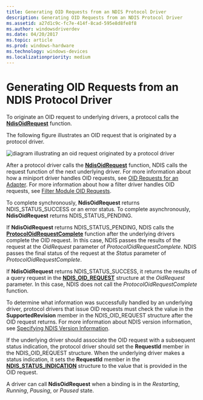 ```yaml
---
title: Generating OID Requests from an NDIS Protocol Driver
description: Generating OID Requests from an NDIS Protocol Driver
ms.assetid: a27d1c9c-fc7e-414f-8cad-595e8d8fe8f8
ms.author: windowsdriverdev
ms.date: 04/20/2017
ms.topic: article
ms.prod: windows-hardware
ms.technology: windows-devices
ms.localizationpriority: medium
---
```


# Generating OID Requests from an NDIS Protocol Driver





To originate an OID request to underlying drivers, a protocol calls the [**NdisOidRequest**](https://msdn.microsoft.com/library/windows/hardware/ff563710) function.

The following figure illustrates an OID request that is originated by a protocol driver.

![diagram illustrating an oid request originated by a protocol driver](images/protocolrequest.png)

After a protocol driver calls the [**NdisOidRequest**](https://msdn.microsoft.com/library/windows/hardware/ff563710) function, NDIS calls the request function of the next underlying driver. For more information about how a miniport driver handles OID requests, see [OID Requests for an Adapter](miniport-adapter-oid-requests.md). For more information about how a filter driver handles OID requests, see [Filter Module OID Requests](filter-module-oid-requests.md).

To complete synchronously, **NdisOidRequest** returns NDIS\_STATUS\_SUCCESS or an error status. To complete asynchronously, **NdisOidRequest** returns NDIS\_STATUS\_PENDING.

If **NdisOidRequest** returns NDIS\_STATUS\_PENDING, NDIS calls the [**ProtocolOidRequestComplete**](https://msdn.microsoft.com/library/windows/hardware/ff570264) function after the underlying drivers complete the OID request. In this case, NDIS passes the results of the request at the *OidRequest* parameter of *ProtocolOidRequestComplete*. NDIS passes the final status of the request at the *Status* parameter of *ProtocolOidRequestComplete*.

If **NdisOidRequest** returns NDIS\_STATUS\_SUCCESS, it returns the results of a query request in the [**NDIS\_OID\_REQUEST**](https://msdn.microsoft.com/library/windows/hardware/ff566710) structure at the *OidRequest* parameter. In this case, NDIS does not call the *ProtocolOidRequestComplete* function.

To determine what information was successfully handled by an underlying driver, protocol drivers that issue OID requests must check the value in the **SupportedRevision** member in the NDIS\_OID\_REQUEST structure after the OID request returns. For more information about NDIS version information, see [Specifying NDIS Version Information](specifying-ndis-version-information.md).

If the underlying driver should associate the OID request with a subsequent status indication, the protocol driver should set the **RequestId** member in the NDIS\_OID\_REQUEST structure. When the underlying driver makes a status indication, it sets the **RequestId** member in the [**NDIS\_STATUS\_INDICATION**](https://msdn.microsoft.com/library/windows/hardware/ff567373) structure to the value that is provided in the OID request.

A driver can call **NdisOidRequest** when a binding is in the *Restarting*, *Running*, *Pausing*, or *Paused* state.

 

 





